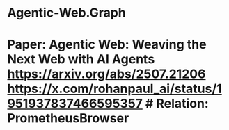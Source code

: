 # Agentic-Web.Graph
# Paper: Agentic Web: Weaving the Next Web with AI Agents https://arxiv.org/abs/2507.21206 https://x.com/rohanpaul_ai/status/1951937837466595357 # Relation: PrometheusBrowser

